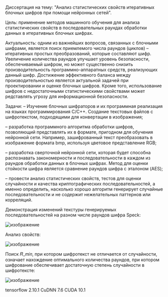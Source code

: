 Диссертация на тему: "Анализ статистических свойств итеративных блочных шифров при помощи нейронных сетей".

Цель: применение методов машинного обучения для анализа статистических свойств в последовательных раундах обработки данных в итеративных блочных шифрах.

Актуальность: одним из важнейших вопросов, связанных с блочными шифрами, является поиск приемлемого числа раундов (циклов) – итеративных простых преобразований, которые составляют шифр. Увеличение количества раундов улучшает уровень безопасности, обеспечиваемый шифром, но может существенно снизить производительность программно-аппаратных средств, реализующих данный шифр. Достижение эффективного баланса между производительностью является актуальной задачей при проектировании и оценке блочных шифров. Кроме того, использование шифров с недостаточными статистическими свойствами может редставлять угрозу для информационной безопасности.

Задачи:
– Изучение блочных шифраторов и их программная реализация на языках программирования С/С++. Создание текстовых файлов с шифротекстом, подходящими для конвертации в изображения;

– разработка программного алгоритма обработки шифров, позволяющий представлять их в формате, пригодном для обучения нейронной сети. Например, зашифрованный текст преобразовать в изображение формата bmp, используя цветовое представление RGB;

– разработка сверточной нейронной сети, которая будет способна распознавать закономерности и последовательности в каждом из раундов обработки данных в блочных шифрах. Метод для оценки стойкости шифра является сравнение раундов шифра с эталоном (AES);

– провести анализ статистических свойств, тестов для оценки случайности и качества криптографических последовательностей, а именно определить, насколько хорошо алгоритм генерирует случайные последовательности и не содержит нежелательных паттернов или корреляций. 



Демонстрация изменений текстуры генерируемых последовательностей на разном числе раундов шифра Speck:

![изображение](https://github.com/Gladn/DM/assets/92585647/303331c2-ed5c-444a-9e53-52acf4f5c824)





Анализ свойств:

![изображение](https://github.com/Gladn/DM/assets/92585647/1da7ab88-cb34-42af-9222-f7fde0b456dd)



Поиск 𝑅_𝑚𝑖𝑛, при котором шифротекст не отличается от случайности, означает нахождение оптимального количества раундов, при котором шифрование обеспечивает достаточную степень случайности в шифротексте:

![изображение](https://github.com/Gladn/DM/assets/92585647/1c769ca6-6b74-4779-b8a9-d8e2e8d3cb99)




tensorflow 2.10.1 
CuDNN 7.6
CUDA 10.1
